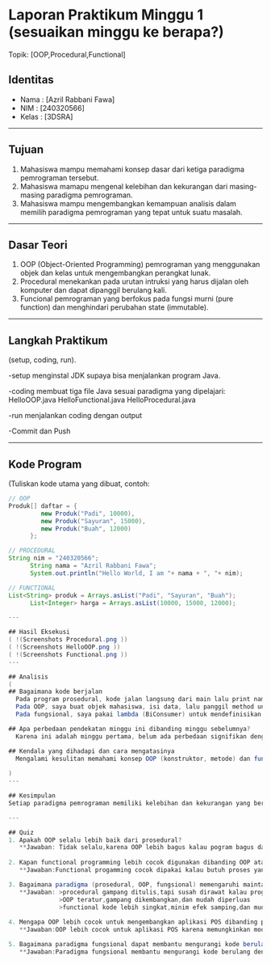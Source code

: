 # Laporan Praktikum Minggu 1 (sesuaikan minggu ke berapa?)
Topik: [OOP,Procedural,Functional]

## Identitas
- Nama  : [Azril Rabbani Fawa]
- NIM   : [240320566]
- Kelas : [3DSRA]

---

## Tujuan
1. Mahasiswa mampu memahami konsep dasar dari ketiga paradigma pemrograman tersebut.
2. Mahasiswa mamapu mengenal kelebihan dan kekurangan dari masing-masing paradigma pemrograman.
3. Mahasiswa mampu mengembangkan kemampuan analisis dalam memilih paradigma pemrograman yang         tepat untuk suatu masalah.

---

## Dasar Teori 
1. OOP  (Object-Oriented Programming) pemrograman yang menggunakan objek dan kelas untuk mengembangkan perangkat lunak.
2. Procedural menekankan pada urutan intruksi yang harus dijalan oleh komputer dan dapat dipanggil berulang kali.
3. Funcional pemrograman yang berfokus pada fungsi murni (pure function) dan menghindari perubahan state (immutable).

---

## Langkah Praktikum
(setup, coding, run).

   -setup
menginstal JDK supaya bisa menjalankan program Java.

   -coding
membuat tiga file Java sesuai paradigma yang dipelajari:
HelloOOP.java
HelloFunctional.java
HelloProcedural.java
   
   -run
menjalankan coding dengan output 

   -Commit dan Push

---


## Kode Program
(Tuliskan kode utama yang dibuat, contoh:  

```java
// OOP
Produk[] daftar = {
         new Produk("Padi", 10000),
         new Produk("Sayuran", 15000),
         new Produk("Buah", 12000)
      };

// PROCEDURAL 
String nim = "240320566";
      String nama = "Azril Rabbani Fawa";
      System.out.println("Hello World, I am "+ nama + ", "+ nim);

// FUNCTIONAL 
List<String> produk = Arrays.asList("Padi", "Sayuran", "Buah");
      List<Integer> harga = Arrays.asList(10000, 15000, 12000);

---

## Hasil Eksekusi
( !(Screenshots Procedural.png ))
( !(Screenshots HelloOOP.png ))
( !(Screenshots Functional.png ))
---

## Analisis
(
## Bagaimana kode berjalan
  Pada program prosedural, kode jalan langsung dari main lalu print nama dan NIM.
  Pada OOP, saya buat objek mahasiswa, isi data, lalu panggil method untuk menampilkan hasil.
  Pada fungsional, saya pakai lambda (BiConsumer) untuk mendefinisikan fungsi, lalu jalankan dengan accept().

## Apa perbedaan pendekatan minggu ini dibanding minggu sebelumnya?
  Karena ini adalah minggu pertama, belum ada perbedaan signifikan dengan materi sebelumnya. Fokus utama adalah memahami dasar-dasar paradigma pemrograman (prosedural, OOP, dan fungsional).

## Kendala yang dihadapi dan cara mengatasinya
  Mengalami kesulitan memahami konsep OOP (konstruktor, metode) dan fungsional (lambda).Solusi saya terus mempelajari contoh kode dan berlatih hingga memahami konsep tersebut.
 
)
---

## Kesimpulan
Setiap paradigma pemrograman memiliki kelebihan dan kekurangan yang berbeda beda. Prosedural efektif untuk proyek kecil dan sederhana, OOP unggul dalam mengelola kompleksitas aplikasi besar dengan struktur objek yang rapi, sedangkan fungsional menawarkan efisiensi dalam pengolahan data dan mengurangi redundansi kode. Pemilihan paradigma yang tepat bergantung pada kebutuhan spesifik aplikasi, tingkat kerumitan, dan tujuan pengembangan untuk memastikan program yang mudah dipelihara dan dikembangkan.

---

## Quiz
1. Apakah OOP selalu lebih baik dari prosedural?  
   **Jawaban: Tidak selalu,karena OOP lebih bagus kalau pogram bagus dan lebih kompleks karena konsep objek nya lebih rapi. Tapi Procedural jika progamnya lebih kecil dan sederhana, procedural lebih cepat dibuat dan lebih mudah.
 
2. Kapan functional programming lebih cocok digunakan dibanding OOP atau prosedural?  
   **Jawaban:Functional progamming cocok dipakai kalau butuh proses yang banyak ngolah data, minyalnya analisis data, perhitungan matematis. Paradigma ini fokus pada fungsi murni dan minim kesalahan,jadi hasilnya lebih bagus dan konsisten.

3. Bagaimana paradigma (prosedural, OOP, fungsional) memengaruhi maintainability dan scalability aplikasi?  
   **Jawaban: >procedural gampang ditulis,tapi susah dirawat kalau programnay makin bedar dan rumit
              >OOP teratur,gampang dikembangkan,dan mudah diperluas
              >functional kode lebih singkat,minim efek samping,dan mudah diparelkan
  
4. Mengapa OOP lebih cocok untuk mengembangkan aplikasi POS dibanding prosedural?
   **Jawaban:OOP lebih cocok untuk aplikasi POS karena memungkinkan modularitas, reusabilitas, dan pengelolaan kompleksitas yang lebih baik. Dengan OOP, kode dapat dibagi menjadi objek-objek independen seperti "Transaksi" dan "Produk", sehingga memudahkan pengembangan, pemeliharaan, dan penambahan fitur baru. Ini membuat aplikasi POS lebih scalable dan maintainable.

5. Bagaimana paradigma fungsional dapat membantu mengurangi kode berulang (boilerplate code)?
   **Jawaban:Paradigma fungsional membantu mengurangi kode berulang dengan menggunakan fungsi murni, fungsi tingkat tinggi, dan immutable data. Ini memungkinkan penulisan kode yang lebih ringkas, modular, dan reusable, sehingga mengurangi kebutuhan akan kode berulang dan meningkatkan efisiensi pengembangan.